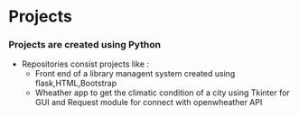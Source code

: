 # Projects

### Projects are created using Python
* Repositories consist projects like :<br>
  * Front end of a library managent system created using flask,HTML,Bootstrap<br>
  * Wheather app to get the climatic condition of a city using Tkinter for GUI and Request module for connect with openwheather API   <br>
